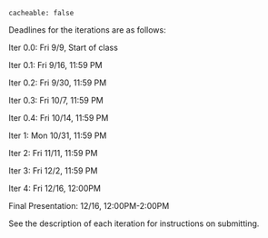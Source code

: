 ```
cacheable: false
```

Deadlines for the iterations are as follows:

Iter 0.0: Fri 9/9, Start of class

Iter 0.1: Fri 9/16, 11:59 PM

Iter 0.2: Fri 9/30, 11:59 PM

Iter 0.3: Fri 10/7, 11:59 PM

Iter 0.4: Fri 10/14, 11:59 PM

Iter 1: Mon 10/31, 11:59 PM

Iter 2: Fri 11/11, 11:59 PM

Iter 3: Fri 12/2, 11:59 PM

Iter 4: Fri 12/16, 12:00PM

Final Presentation: 12/16, 12:00PM-2:00PM

See the description of each iteration for instructions on submitting.
